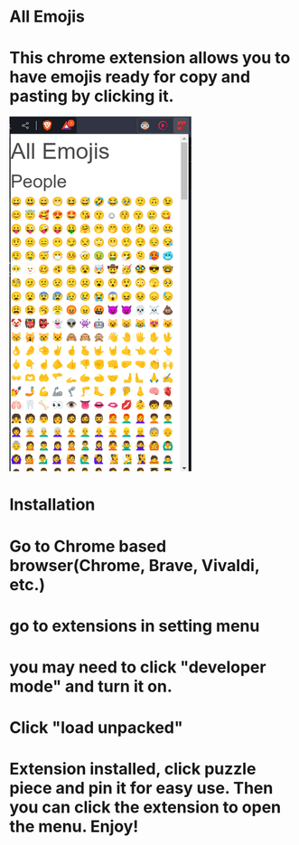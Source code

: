 # All Emojis


# This chrome extension allows you to have emojis ready for copy and pasting by clicking it.

![screenshot](./img.png)


# Installation

# Go to Chrome based browser(Chrome, Brave, Vivaldi, etc.)

# go to extensions in setting menu

# you may need to click "developer mode" and turn it on.

# Click "load unpacked"

# Extension installed, click puzzle piece and pin it for easy use. Then you can click the extension to open the menu. Enjoy!

